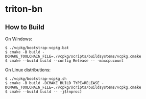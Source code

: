 # triton-bn

## How to Build

On Windows:
```
$ ./vcpkg/bootstrap-vcpkg.bat
$ cmake -B build -DCMAKE_TOOLCHAIN_FILE=./vcpkg/scripts/buildsystems/vcpkg.cmake
$ cmake --build build --config Release -- -maxcpucount
```

On Linux distributions:
```
$ ./vcpkg/bootstrap-vcpkg.sh
$ cmake -B build -DCMAKE_BUILD_TYPE=RELEASE -DCMAKE_TOOLCHAIN_FILE=./vcpkg/scripts/buildsystems/vcpkg.cmake
$ cmake --build build -- -j$(nproc)
```
